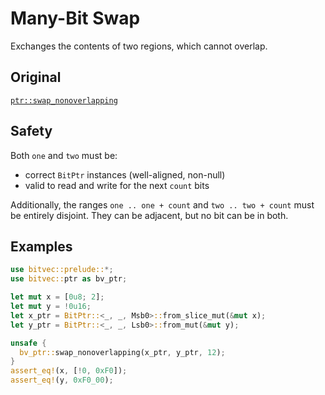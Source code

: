 # Many-Bit Swap

Exchanges the contents of two regions, which cannot overlap.

## Original

[`ptr::swap_nonoverlapping`](core::ptr::swap_nonoverlapping)

## Safety

Both `one` and `two` must be:

- correct `BitPtr` instances (well-aligned, non-null)
- valid to read and write for the next `count` bits

Additionally, the ranges `one .. one + count` and `two .. two + count` must be
entirely disjoint. They can be adjacent, but no bit can be in both.

## Examples

```rust
use bitvec::prelude::*;
use bitvec::ptr as bv_ptr;

let mut x = [0u8; 2];
let mut y = !0u16;
let x_ptr = BitPtr::<_, _, Msb0>::from_slice_mut(&mut x);
let y_ptr = BitPtr::<_, _, Lsb0>::from_mut(&mut y);

unsafe {
  bv_ptr::swap_nonoverlapping(x_ptr, y_ptr, 12);
}
assert_eq!(x, [!0, 0xF0]);
assert_eq!(y, 0xF0_00);
```
